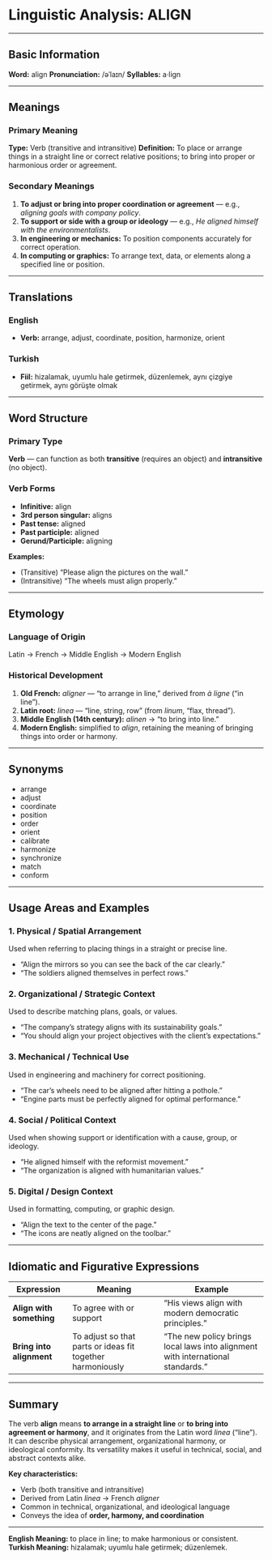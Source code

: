 # Linguistic Analysis: ALIGN

---

## Basic Information

**Word:** align
**Pronunciation:** /əˈlaɪn/
**Syllables:** a·lign

---

## Meanings

### Primary Meaning

**Type:** Verb (transitive and intransitive)
**Definition:** To place or arrange things in a straight line or correct relative positions; to bring into proper or harmonious order or agreement.

### Secondary Meanings

1. **To adjust or bring into proper coordination or agreement** — e.g., _aligning goals with company policy_.
2. **To support or side with a group or ideology** — e.g., _He aligned himself with the environmentalists_.
3. **In engineering or mechanics:** To position components accurately for correct operation.
4. **In computing or graphics:** To arrange text, data, or elements along a specified line or position.

---

## Translations

### English

- **Verb:** arrange, adjust, coordinate, position, harmonize, orient

### Turkish

- **Fiil:** hizalamak, uyumlu hale getirmek, düzenlemek, aynı çizgiye getirmek, aynı görüşte olmak

---

## Word Structure

### Primary Type

**Verb** — can function as both **transitive** (requires an object) and **intransitive** (no object).

### Verb Forms

- **Infinitive:** align
- **3rd person singular:** aligns
- **Past tense:** aligned
- **Past participle:** aligned
- **Gerund/Participle:** aligning

**Examples:**

- (Transitive) “Please align the pictures on the wall.”
- (Intransitive) “The wheels must align properly.”

---

## Etymology

### Language of Origin

Latin → French → Middle English → Modern English

### Historical Development

1. **Old French:** _aligner_ — “to arrange in line,” derived from _à ligne_ (“in line”).
2. **Latin root:** _linea_ — “line, string, row” (from _linum_, “flax, thread”).
3. **Middle English (14th century):** _alinen_ → “to bring into line.”
4. **Modern English:** simplified to _align_, retaining the meaning of bringing things into order or harmony.

---

## Synonyms

- arrange
- adjust
- coordinate
- position
- order
- orient
- calibrate
- harmonize
- synchronize
- match
- conform

---

## Usage Areas and Examples

### 1. **Physical / Spatial Arrangement**

Used when referring to placing things in a straight or precise line.

- “Align the mirrors so you can see the back of the car clearly.”
- “The soldiers aligned themselves in perfect rows.”

### 2. **Organizational / Strategic Context**

Used to describe matching plans, goals, or values.

- “The company’s strategy aligns with its sustainability goals.”
- “You should align your project objectives with the client’s expectations.”

### 3. **Mechanical / Technical Use**

Used in engineering and machinery for correct positioning.

- “The car’s wheels need to be aligned after hitting a pothole.”
- “Engine parts must be perfectly aligned for optimal performance.”

### 4. **Social / Political Context**

Used when showing support or identification with a cause, group, or ideology.

- “He aligned himself with the reformist movement.”
- “The organization is aligned with humanitarian values.”

### 5. **Digital / Design Context**

Used in formatting, computing, or graphic design.

- “Align the text to the center of the page.”
- “The icons are neatly aligned on the toolbar.”

---

## Idiomatic and Figurative Expressions

| Expression               | Meaning                                                    | Example                                                                         |
| ------------------------ | ---------------------------------------------------------- | ------------------------------------------------------------------------------- |
| **Align with something** | To agree with or support                                   | “His views align with modern democratic principles.”                            |
| **Bring into alignment** | To adjust so that parts or ideas fit together harmoniously | “The new policy brings local laws into alignment with international standards.” |

---

## Summary

The verb **align** means **to arrange in a straight line** or **to bring into agreement or harmony**, and it originates from the Latin word _linea_ (“line”). It can describe physical arrangement, organizational harmony, or ideological conformity. Its versatility makes it useful in technical, social, and abstract contexts alike.

**Key characteristics:**

- Verb (both transitive and intransitive)
- Derived from Latin _linea_ → French _aligner_
- Common in technical, organizational, and ideological language
- Conveys the idea of **order, harmony, and coordination**

---

**English Meaning:** to place in line; to make harmonious or consistent.
**Turkish Meaning:** hizalamak; uyumlu hale getirmek; düzenlemek.
